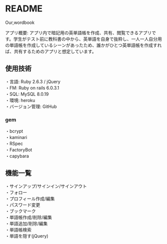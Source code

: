 # README

Our,wordbook

アプリ概要: アプリ内で暗記用の英単語帳を作成、共有、閲覧できるアプリです。学生がテスト前に教科書の中から、英単語を自身で抜粋し、一人一人自分用の単語帳を作成しているシーンがあったため、誰かがひとつ英単語帳を作成すれば、共有するためのアプリと想定しています。

## 使用技術
・言語: Ruby 2.6.3 / jQuery<br>
・FM: Ruby on rails 6.0.3.1<br>
・SQL: MySQL 8.0.19<br>
・環境: heroku<br>
・バージョン管理: GitHub<br>

### gem
・bcrypt<br>
・kaminari<br>
・RSpec<br>
・FactoryBot<br>
・capybara<br>

## 機能一覧
・サインアップ/サインイン/サインアウト<br>
・フォロー<br>
・プロフィール作成/編集<br>
・パスワード変更<br>
・ブックマーク<br>
・単語帳作成/削除/編集<br>
・単語追加/削除/編集<br>
・単語帳検索<br>
・単語を隠す(jQuery)<br>
